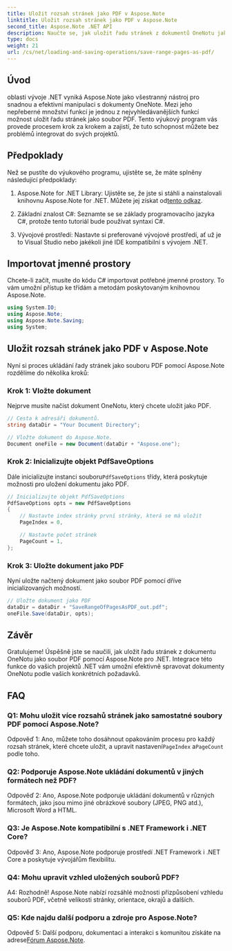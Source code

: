 ```yaml
---
title: Uložit rozsah stránek jako PDF v Aspose.Note
linktitle: Uložit rozsah stránek jako PDF v Aspose.Note
second_title: Aspose.Note .NET API
description: Naučte se, jak uložit řadu stránek z dokumentů OneNotu jako soubory PDF pomocí Aspose.Note pro .NET. Včetně návodu krok za krokem.
type: docs
weight: 21
url: /cs/net/loading-and-saving-operations/save-range-pages-as-pdf/
---
```

## Úvod

oblasti vývoje .NET vyniká Aspose.Note jako všestranný nástroj pro snadnou a efektivní manipulaci s dokumenty OneNote. Mezi jeho nepřeberné množství funkcí je jednou z nejvyhledávanějších funkcí možnost uložit řadu stránek jako soubor PDF. Tento výukový program vás provede procesem krok za krokem a zajistí, že tuto schopnost můžete bez problémů integrovat do svých projektů.

## Předpoklady

Než se pustíte do výukového programu, ujistěte se, že máte splněny následující předpoklady:

1.  Aspose.Note for .NET Library: Ujistěte se, že jste si stáhli a nainstalovali knihovnu Aspose.Note for .NET. Můžete jej získat od[tento odkaz](https://releases.aspose.com/note/net/).
   
2. Základní znalost C#: Seznamte se se základy programovacího jazyka C#, protože tento tutoriál bude používat syntaxi C#.
   
3. Vývojové prostředí: Nastavte si preferované vývojové prostředí, ať už je to Visual Studio nebo jakékoli jiné IDE kompatibilní s vývojem .NET.

## Importovat jmenné prostory

Chcete-li začít, musíte do kódu C# importovat potřebné jmenné prostory. To vám umožní přístup ke třídám a metodám poskytovaným knihovnou Aspose.Note.

```csharp
using System.IO;
using Aspose.Note;
using Aspose.Note.Saving;
using System;
```

## Uložit rozsah stránek jako PDF v Aspose.Note

Nyní si proces ukládání řady stránek jako souboru PDF pomocí Aspose.Note rozdělíme do několika kroků:

### Krok 1: Vložte dokument

Nejprve musíte načíst dokument OneNotu, který chcete uložit jako PDF.

```csharp
// Cesta k adresáři dokumentů.
string dataDir = "Your Document Directory";

// Vložte dokument do Aspose.Note.
Document oneFile = new Document(dataDir + "Aspose.one");
```

### Krok 2: Inicializujte objekt PdfSaveOptions

 Dále inicializujte instanci souboru`PdfSaveOptions` třídy, která poskytuje možnosti pro uložení dokumentu jako PDF.

```csharp
// Inicializujte objekt PdfSaveOptions
PdfSaveOptions opts = new PdfSaveOptions
{
    // Nastavte index stránky první stránky, která se má uložit
    PageIndex = 0,

    // Nastavte počet stránek
    PageCount = 1,
};
```

### Krok 3: Uložte dokument jako PDF

Nyní uložte načtený dokument jako soubor PDF pomocí dříve inicializovaných možností.

```csharp
// Uložte dokument jako PDF
dataDir = dataDir + "SaveRangeOfPagesAsPDF_out.pdf";
oneFile.Save(dataDir, opts);
```

## Závěr

Gratulujeme! Úspěšně jste se naučili, jak uložit řadu stránek z dokumentu OneNotu jako soubor PDF pomocí Aspose.Note pro .NET. Integrace této funkce do vašich projektů .NET vám umožní efektivně spravovat dokumenty OneNotu podle vašich konkrétních požadavků.

## FAQ

### Q1: Mohu uložit více rozsahů stránek jako samostatné soubory PDF pomocí Aspose.Note?

 Odpověď 1: Ano, můžete toho dosáhnout opakováním procesu pro každý rozsah stránek, které chcete uložit, a upravit nastavení`PageIndex` a`PageCount` podle toho.
   
### Q2: Podporuje Aspose.Note ukládání dokumentů v jiných formátech než PDF?

Odpověď 2: Ano, Aspose.Note podporuje ukládání dokumentů v různých formátech, jako jsou mimo jiné obrázkové soubory (JPEG, PNG atd.), Microsoft Word a HTML.
   
### Q3: Je Aspose.Note kompatibilní s .NET Framework i .NET Core?

Odpověď 3: Ano, Aspose.Note podporuje prostředí .NET Framework i .NET Core a poskytuje vývojářům flexibilitu.
   
### Q4: Mohu upravit vzhled uložených souborů PDF?

A4: Rozhodně! Aspose.Note nabízí rozsáhlé možnosti přizpůsobení vzhledu souborů PDF, včetně velikosti stránky, orientace, okrajů a dalších.
   
### Q5: Kde najdu další podporu a zdroje pro Aspose.Note?

 Odpověď 5: Další podporu, dokumentaci a interakci s komunitou získáte na adrese[Fórum Aspose.Note](https://forum.aspose.com/c/note/28).